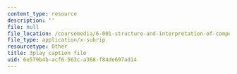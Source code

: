 ```yaml
---
content_type: resource
description: ''
file: null
file_location: /coursemedia/6-001-structure-and-interpretation-of-computer-programs-spring-2005/6e579b4bacf6563ca368f84de697ad14_dO1aqPBJCPg.vtt
file_type: application/x-subrip
resourcetype: Other
title: 3play caption file
uid: 6e579b4b-acf6-563c-a368-f84de697ad14
---
```


